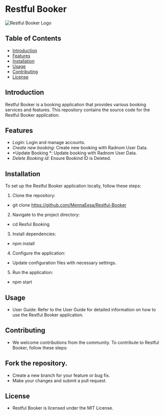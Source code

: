 # Restful Booker

![Restful Booker Logo](https://tse3.mm.bing.net/th?id=OIP.ubGoOZXixaF4OHwchQMvmQHaEc&pid=Api&P=0&h=220)

## Table of Contents

- [Introduction](#introduction)
- [Features](#features)
- [Installation](#installation)
- [Usage](#usage)
- [Contributing](#contributing)
- [License](#license)

## Introduction

Restful Booker is a booking application that provides various booking services and features. This repository contains the source code for the Restful Booker application.

## Features

- *Login*: Login and manage accounts.
- *Create new booking*: Create new booking with Radnom User Data.
- *Update Booking *: Update booking with Radnom User Data.
- *Delete Booking id*: Ensure Bookind ID is Deleted.

## Installation

To set up the Restful Booker application locally, follow these steps:

1. Clone the repository:
*   git clone https://github.com/MennaEesa/Restful-Booker
2. Navigate to the project directory:
*   cd Resful Booking
3. Install dependencies:
*   npm install
4. Configure the application:

* Update configuration files with necessary settings.
5. Run the application:
*   npm start

## Usage
* User Guide: Refer to the User Guide for detailed information on how to use the Restful Booker application.

## Contributing
* We welcome contributions from the community. To contribute to Restful Booker, follow these steps:

## Fork the repository.
* Create a new branch for your feature or bug fix.
* Make your changes and submit a pull request.

## License
* Restful Booker is licensed under the MIT License.